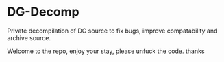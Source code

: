 # DG-Decomp
Private decompilation of DG source to fix bugs, improve compatability and archive source.

Welcome to the repo, enjoy your stay, please unfuck the code. thanks 
